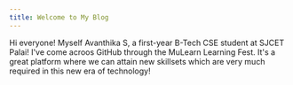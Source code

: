 ```yaml
---
title: Welcome to My Blog
---
```


Hi everyone! Myself Avanthika S, a first-year B-Tech CSE student at SJCET Palai! I've come acroos GitHub through the MuLearn Learning Fest. It's a great platform where we can attain new skillsets which are very much required in this new era of technology!
